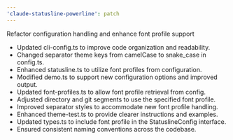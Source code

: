 ```yaml
---
'claude-statusline-powerline': patch
---
```


Refactor configuration handling and enhance font profile support

- Updated cli-config.ts to improve code organization and readability.
- Changed separator theme keys from camelCase to snake_case in
  config.ts.
- Enhanced statusline.ts to utilize font profiles from configuration.
- Modified demo.ts to support new configuration options and improved
  output.
- Updated font-profiles.ts to allow font profile retrieval from
  config.
- Adjusted directory and git segments to use the specified font
  profile.
- Improved separator styles to accommodate new font profile handling.
- Enhanced theme-test.ts to provide clearer instructions and examples.
- Updated types.ts to include font profile in the StatuslineConfig
  interface.
- Ensured consistent naming conventions across the codebase.
